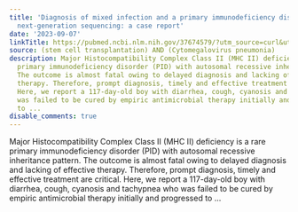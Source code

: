 ```yaml
---
title: 'Diagnosis of mixed infection and a primary immunodeficiency disease using
  next-generation sequencing: a case report'
date: '2023-09-07'
linkTitle: https://pubmed.ncbi.nlm.nih.gov/37674579/?utm_source=curl&utm_medium=rss&utm_campaign=pubmed-2&utm_content=1jUKNaekwK5-jhnLOsYRQeEvu-lGfd382Ao3uOl7PziqjjxYZK&fc=20220919201732&ff=20230907180820&v=2.17.9.post6+86293ac
source: (stem cell transplantation) AND (Cytomegalovirus pneumonia)
description: Major Histocompatibility Complex Class II (MHC II) deficiency is a rare
  primary immunodeficiency disorder (PID) with autosomal recessive inheritance pattern.
  The outcome is almost fatal owing to delayed diagnosis and lacking of effective
  therapy. Therefore, prompt diagnosis, timely and effective treatment are critical.
  Here, we report a 117-day-old boy with diarrhea, cough, cyanosis and tachypnea who
  was failed to be cured by empiric antimicrobial therapy initially and progressed
  to ...
disable_comments: true
---
```

Major Histocompatibility Complex Class II (MHC II) deficiency is a rare primary immunodeficiency disorder (PID) with autosomal recessive inheritance pattern. The outcome is almost fatal owing to delayed diagnosis and lacking of effective therapy. Therefore, prompt diagnosis, timely and effective treatment are critical. Here, we report a 117-day-old boy with diarrhea, cough, cyanosis and tachypnea who was failed to be cured by empiric antimicrobial therapy initially and progressed to ...